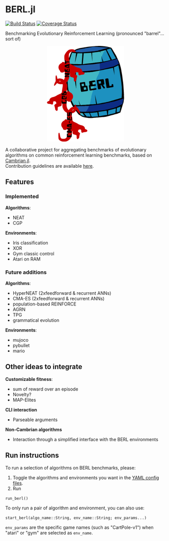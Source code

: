 # BERL.jl

[![Build Status](https://travis-ci.org/d9w/BERL.jl.svg?branch=master)](https://travis-ci.org/d9w/BERL.jl)
[![Coverage Status](https://coveralls.io/repos/github/d9w/BERL.jl/badge.svg?branch=master)](https://coveralls.io/github/d9w/BERL.jl?branch=master)

Benchmarking Evolutionary Reinforcement Learning (pronounced "barrel"... sort of)

<p align="center">
  <img height="300" width="auto" src="imgs/logo.png">
</p>

A collaborative project for aggregating benchmarks of evolutionary algorithms on common reinforcement learning benchmarks, based on [Cambrian.jl](https://github.com/d9w/Cambrian.jl).  
Contribution guidelines are available [here](https://github.com/d9w/BERL.jl/blob/master/CONTRIBUTING.md).

## Features
### Implemented
**Algorithms**:
+ NEAT
+ CGP

**Environments**:
+ Iris classification
+ XOR
+ Gym classic control
+ Atari on RAM

### Future additions
**Algorithms**:
+ HyperNEAT (2xfeedforward & recurrent ANNs)
+ CMA-ES (2xfeedforward & recurrent ANNs)
+ population-based REINFORCE
+ AGRN
+ TPG
+ grammatical evolution

**Environments**:
+ mujoco
+ pybullet
+ mario

## Other ideas to integrate
**Customizable fitness**:
+ sum of reward over an episode
+ Novelty?
+ MAP-Elites

**CLI interaction**
+ Parseable arguments

**Non-Cambrian algorithms**
+ Interaction through a simplified interface with the BERL environments

## Run instructions
To run a selection of algorithms on BERL benchmarks, please:
1. Toggle the algorithms and environments you want in the [YAML config files](https://github.com/d9w/BERL.jl/tree/master/run_config).
2. Run 
```
run_berl()
```

To only run a pair of algorithm and environment, you can also use:
```
start_berl(algo_name::String, env_name::String; env_params...)
```
`env_params` are the specific game names (such as "CartPole-v1") when "atari" or "gym" are selected as `env_name`.
